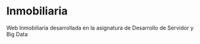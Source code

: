 # Inmobiliaria
 Web Inmobiliaria desarrollada en la asignatura de Desarrollo de Servidor y Big Data
